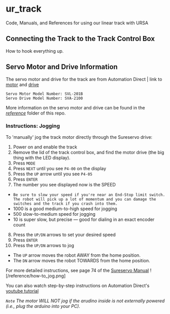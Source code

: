 # ur_track
Code, Manuals, and References for using our linear track with URSA

## Connecting the Track to the Track Control Box
How to hook everything up.






## Servo Motor and Drive Information
The servo motor and drive for the track are from Automation Direct | link to [motor](https://www.automationdirect.com/adc/shopping/catalog/motion_control/servo_systems/drives_-a-_motors_components/svl-201b) and [drive](https://www.automationdirect.com/adc/shopping/catalog/motion_control/servo_systems/drives_-a-_motors_components/sva-2100)
```
Servo Motor Model Number: SVL-201B
Servo Drive Model Number: SVA-2100
```
More information on the servo motor and drive can be found in the [_reference_](/reference) folder of this repo.

### Instructions: Jogging
To 'manually' jog the track motor directly through the Sureservo drive:

1. Power on and enable the track
2. Remove the lid of the track control box, and find the motor drive (the big thing with the LED display).
3. Press `MODE`
4. Press `NEXT` until you see `P4-00` on the display
5. Press the `UP` arrow until you see `P4-05`
6. Press `ENTER`
7. The number you see displayed now is the SPEED 

- `Be sure to slow your speed if you're near an End-Stop limit switch. The robot will pick up a lot of momentum and you can damage the switches and the track if you crash into them.`
- 1000 is a good medium-to-high speed for jogging
- 500 slow-to-medium speed for jogging
- 10 is super slow, but precise — good for dialing in an exact encoder count

8. Press the `UP/DN` arrows to set your desired speed
9. Press `ENTER`
10. Press the `UP/DN` arrows to jog

- The `UP` arrow moves the robot AWAY from the home position.
- The `DN` arrow moves the robot TOWARDS from the home position.

For more detailed instructions, see page 74 of the [Sureservo Manual](/reference)
![/reference/how-to_jog.png]

You can also watch step-by-step instructions on Automation Direct's [youtube tutorial](https://youtu.be/mXcDYoz1iMo) 

_`Note` The motor WILL NOT jog if the arudino inside is not externally powered (i.e., plug the arduino into your PC)._
